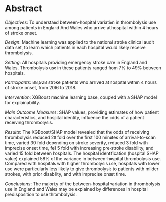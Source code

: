 # Abstract

*Objectives*: To understand between-hospital variation in thrombolysis use among patients in England And Wales who arrive at hospital within 4 hours of stroke onset.

*Design*: Machine learning was applied to the national stroke clinical audit data set, to learn which patients in each hospital would likely receive thrombolysis.

*Setting*: All hospitals providing emergency stroke care in England and Wales. Thrombolysis use in these patients ranged from 7\% to 49\% between hospitals.

*Participants*: 88,928 stroke patients who arrived at hospital within 4 hours of stroke onset, from 2016 to 2018.

*Intervention*: XGBoost machine learning base, coupled with a SHAP model for explainability.

*Main Outcome Measures*: SHAP values, providing estimates of how patient characteristics, and hospital identity, influence the odds of a patient receiving thrombolysis.

*Results*: The XGBoost/SHAP model revealed that the odds of receiving thrombolysis reduced 20 fold over the first 100 minutes of arrival-to-scan time, varied 30 fold depending on stroke severity, reduced 3 fold with imprecise onset time, fell 5 fold with increasing pre-stroke disability, and varied 15 fold between hospitals. The hospital identification (hospital SHAP value) explained 58% of the variance in between-hospital thrombolysis use. Compared with hospitals with higher thrombolysis use, hospitals with lower use were particularly less likely to give thrombolysis to patients with milder strokes, with prior disability, and with imprecise onset time.

*Conclusions*: The majority of the between-hospital variation in thrombolysis use in England and Wales may be explained by differences in hospital predisposition to use thrombolysis.
